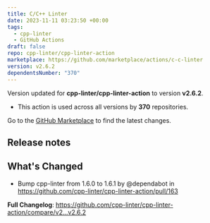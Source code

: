 ```yaml
---
title: C/C++ Linter
date: 2023-11-11 03:23:50 +00:00
tags:
  - cpp-linter
  - GitHub Actions
draft: false
repo: cpp-linter/cpp-linter-action
marketplace: https://github.com/marketplace/actions/c-c-linter
version: v2.6.2
dependentsNumber: "370"
---
```



Version updated for **cpp-linter/cpp-linter-action** to version **v2.6.2**.
- This action is used across all versions by **370** repositories.

Go to the [GitHub Marketplace](https://github.com/marketplace/actions/c-c-linter) to find the latest changes.

## Release notes

## What's Changed
* Bump cpp-linter from 1.6.0 to 1.6.1 by @dependabot in https://github.com/cpp-linter/cpp-linter-action/pull/163


**Full Changelog**: https://github.com/cpp-linter/cpp-linter-action/compare/v2...v2.6.2
